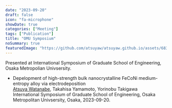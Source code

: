 ```yaml
---
date: "2023-09-20"
draft: false
icon: "fa-microphone"
showDate: true
categories: ["Meeting"]
tags: ["Publication"]
title: "OMU Symposium"
noSummary: true
featuredImage: "https://github.com/atsuyaw/atsuyaw.github.io/assets/68371029/ae5295d5-dcd8-403c-af87-f209c8e2329c"
---
```

Presented at International Symposium of Graduate School of Engineering, Osaka Metropolian Univsersity.

* Depelopment of high-strength bulk nanocrystalline FeCoNi medium-entropy alloy via electrodeposition  
<u>Atsuya Watanabe</u>, Takahisa Yamamoto, Yorinobu Takigawa  
International Symposium of Graduate School of Engineering, Osaka Metropolitan Univsersity, Osaka, 2023-09-20.

